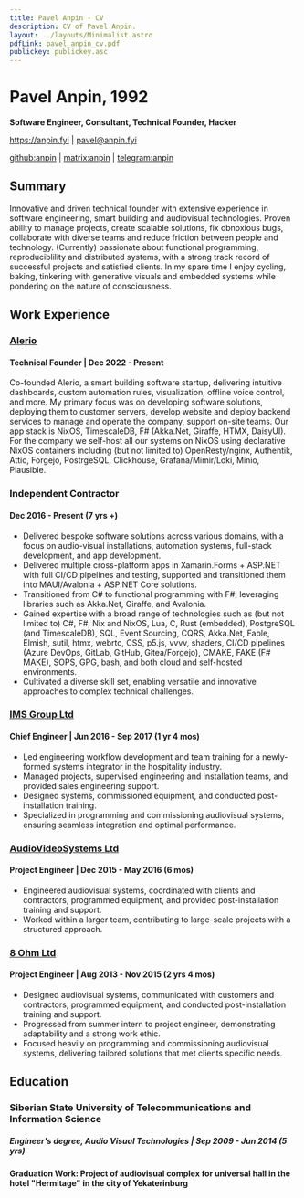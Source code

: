 ```yaml
---
title: Pavel Anpin - CV
description: CV of Pavel Anpin.
layout: ../layouts/Minimalist.astro
pdfLink: pavel_anpin_cv.pdf
publickey: publickey.asc
---
```


# Pavel Anpin, 1992

**Software Engineer, Consultant, Technical Founder, Hacker**


https://anpin.fyi | [pavel@anpin.fyi](mailto:pavel@anpin.fyi)

[github:anpin](https://github.com/anpin/) | [matrix:anpin](https://matrix.to/#/@anpin:matrix.org) | [telegram:anpin](https://t.me/anpin)


## Summary 

Innovative and driven technical founder with extensive experience in software engineering, smart building and audiovisual technologies. Proven ability to manage projects, create scalable solutions, fix obnoxious bugs, collaborate with diverse teams and reduce friction between people and technology. (Currently) passionate about functional programming, reproduciblility and distributed systems, with a strong track record of successful projects and satisfied clients. In my spare time I enjoy cycling, baking, tinkering with generative visuals and  embedded systems while pondering on the nature of consciousness. 

## Work Experience

### [Alerio](https://alerio.net/?ref=anpin.fyi)

#### Technical Founder | Dec 2022 - Present

Co-founded Alerio, a smart building software startup, delivering intuitive dashboards, custom automation rules, visualization, offline voice control, and more. My primary focus was on developing software solutions, deploying them to customer servers, develop website and deploy backend services to manage and operate the company, support on-site teams. Our app stack is NixOS, TimescaleDB, F# (Akka.Net, Giraffe, HTMX, DaisyUI). For the company we self-host all our systems on NixOS using declarative NixOS containers including (but not limited to) OpenResty/nginx, Authentik, Attic, Forgejo, PostrgeSQL, Clickhouse, Grafana/Mimir/Loki, Minio, Plausible.

### Independent Contractor
#### Dec 2016 - Present (7 yrs +)

- Delivered bespoke software solutions across various domains, with a focus on audio-visual installations, automation systems, full-stack development, and app development.
- Delivered multiple cross-platform apps in Xamarin.Forms + ASP.NET with full CI/CD pipelines and testing, supported and transitioned them into MAUI/Avalonia + ASP.NET Core solutions.
- Transitioned from C# to functional programming with F#, leveraging libraries such as Akka.Net, Giraffe, and Avalonia.
- Gained expertise with a broad range of technologies such as (but not limited to) C#, F#, Nix and NixOS, Lua, C, Rust (embedded), PostgreSQL (and TimescaleDB), SQL, Event Sourcing, CQRS, Akka.Net, Fable, Elmish, sutil, htmx, webrtc, CSS, p5.js, vvvv, shaders, CI/CD pipelines (Azure DevOps, GitLab, GitHub, Gitea/Forgejo), CMAKE, FAKE (F# MAKE), SOPS, GPG, bash, and both cloud and self-hosted environments.
- Cultivated a diverse skill set, enabling versatile and innovative approaches to complex technical challenges.


### [IMS Group Ltd](https://www.facebook.com/imsgroup.pro/) 

#### Chief Engineer | Jun 2016 - Sep 2017 (1 yr 4 mos)

- Led engineering workflow development and team training for a newly-formed systems integrator in the hospitality industry.
- Managed projects, supervised engineering and installation teams, and provided sales engineering support.
- Designed systems, commissioned equipment, and conducted post-installation training.
- Specialized in programming and commissioning audiovisual systems, ensuring seamless integration and optimal performance.

### [AudioVideoSystems Ltd](https://audioprofi.ru/) 

#### Project Engineer | Dec 2015 - May 2016 (6 mos)

- Engineered audiovisual systems, coordinated with clients and contractors, programmed equipment, and provided post-installation training and support.
- Worked within a larger team, contributing to large-scale projects with a structured approach.

### [8 Ohm Ltd](https://8ohm.ru/) 

#### Project Engineer | Aug 2013 - Nov 2015 (2 yrs 4 mos)

- Designed audiovisual systems, communicated with customers and contractors, programmed equipment, and conducted post-installation training and support.
- Progressed from summer intern to project engineer, demonstrating adaptability and a strong work ethic.
- Focused heavily on programming and commissioning audiovisual systems, delivering tailored solutions that met clients specific needs.


## Education

### Siberian State University of Telecommunications and Information Science

##### Engineer's degree, Audio Visual Technologies | Sep 2009 - Jun 2014 (5 yrs)

#### Graduation Work: Project of audiovisual complex for universal hall in the hotel "Hermitage" in the city of Yekaterinburg